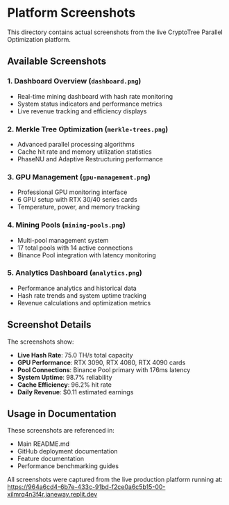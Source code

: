 # Platform Screenshots

This directory contains actual screenshots from the live CryptoTree Parallel Optimization platform.

## Available Screenshots

### 1. Dashboard Overview (`dashboard.png`)
- Real-time mining dashboard with hash rate monitoring
- System status indicators and performance metrics
- Live revenue tracking and efficiency displays

### 2. Merkle Tree Optimization (`merkle-trees.png`) 
- Advanced parallel processing algorithms
- Cache hit rate and memory utilization statistics
- PhaseNU and Adaptive Restructuring performance

### 3. GPU Management (`gpu-management.png`)
- Professional GPU monitoring interface
- 6 GPU setup with RTX 30/40 series cards  
- Temperature, power, and memory tracking

### 4. Mining Pools (`mining-pools.png`)
- Multi-pool management system
- 17 total pools with 14 active connections
- Binance Pool integration with latency monitoring

### 5. Analytics Dashboard (`analytics.png`)
- Performance analytics and historical data
- Hash rate trends and system uptime tracking
- Revenue calculations and optimization metrics

## Screenshot Details

The screenshots show:
- **Live Hash Rate**: 75.0 TH/s total capacity
- **GPU Performance**: RTX 3090, RTX 4080, RTX 4090 cards
- **Pool Connections**: Binance Pool primary with 176ms latency
- **System Uptime**: 98.7% reliability
- **Cache Efficiency**: 96.2% hit rate
- **Daily Revenue**: $0.11 estimated earnings

## Usage in Documentation

These screenshots are referenced in:
- Main README.md
- GitHub deployment documentation
- Feature documentation
- Performance benchmarking guides

All screenshots were captured from the live production platform running at:
https://964a6cd4-6b7e-433c-91bd-f2ce0a6c5b15-00-xilmrq4n3f4r.janeway.replit.dev